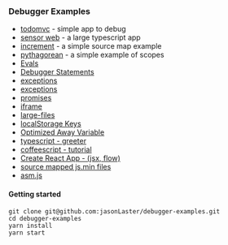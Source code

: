 ### Debugger Examples

* [todomvc](./examples/todomvc) - simple app to debug
* [sensor web](http://aws-sensorweb-static-site.s3-website-us-west-2.amazonaws.com/) - a large typescript app
* [increment](./examples/increment) - a simple source map example
* [pythagorean](./examples/pythagorean) - a simple example of scopes
* [Evals](./examples/evals.html)
* [Debugger Statements](./examples/debugger-statements.html)
* [exceptions](./examples/exceptions.html)
* [exceptions](./examples/arrays.html)
* [promises](./examples/promises.html)
* [iframe](./examples/iframe.html)
* [large-files](./examples/large-files.html)
* [localStorage Keys](./examples/localstorage-keys.html)
* [Optimized Away Variable](./examples/optimized-away.html)
* [typescript - greeter](./examples/typescript/greeter)
* [coffeescript - tutorial](./examples/coffeescript/tutorial)
* [Create React App - (jsx, flow)](./examples/my-app/build)
* [source mapped js.min files](http://wbamberg.github.io/example-websites/source-mapping/index.html)
* [asm.js](./examples/asm.html)

#### Getting started

```
git clone git@github.com:jasonLaster/debugger-examples.git
cd debugger-examples
yarn install
yarn start
```
